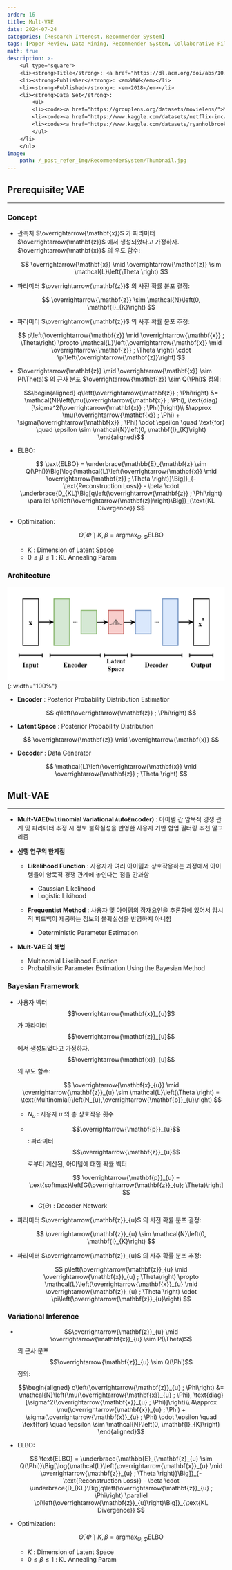 ```yaml
---
order: 16
title: Mult-VAE
date: 2024-07-24
categories: [Research Interest, Recommender System]
tags: [Paper Review, Data Mining, Recommender System, Collaborative Filtering, Deep Learning, Autoencoder, Implicit Feedback, Bayesian]
math: true
description: >-
    <ul type="square">
    <li><strong>Title</strong>: <a href="https://dl.acm.org/doi/abs/10.1145/3178876.3186150"><code>Variational Autoencoders for Collaborative Filtering</code></a></li>
    <li><strong>Publisher</strong>: <em>WWW</em></li>
    <li><strong>Published</strong>: <em>2018</em></li>
    <li><strong>Data Set</strong>:
        <ul>
        <li><code><a href="https://grouplens.org/datasets/movielens/">MovieLens</a></code></li>
        <li><code><a href="https://www.kaggle.com/datasets/netflix-inc/netflix-prize-data">Netflix Prize</a></code></li>
        <li><code><a href="https://www.kaggle.com/datasets/ryanholbrook/the-million-songs-dataset">Million Song</a></code></li>
        </ul>
    </li>
    </ul>
image:
    path: /_post_refer_img/RecommenderSystem/Thumbnail.jpg
---
```


## Prerequisite; VAE
-----

### Concept

- 관측치 $\overrightarrow{\mathbf{x}}$ 가 파라미터 $\overrightarrow{\mathbf{z}}$ 에서 생성되었다고 가정하자. $\overrightarrow{\mathbf{x}}$ 의 우도 함수:

    $$
    \overrightarrow{\mathbf{x}} \mid \overrightarrow{\mathbf{z}} \sim \mathcal{L}\left(\Theta \right)
    $$

- 파라미터 $\overrightarrow{\mathbf{z}}$ 의 사전 확률 분포 결정:

    $$
    \overrightarrow{\mathbf{z}} \sim \mathcal{N}\left(0, \mathbf{I}_{K}\right)
    $$

- 파라미터 $\overrightarrow{\mathbf{z}}$ 의 사후 확률 분포 추정:

    $$
    p\left(\overrightarrow{\mathbf{z}} \mid \overrightarrow{\mathbf{x}} ; \Theta\right) \propto \mathcal{L}\left(\overrightarrow{\mathbf{x}} \mid \overrightarrow{\mathbf{z}} ; \Theta \right) \cdot \pi\left(\overrightarrow{\mathbf{z}}\right)
    $$

- $\overrightarrow{\mathbf{z}} \mid \overrightarrow{\mathbf{x}} \sim P(\Theta)$ 의 근사 분포 $\overrightarrow{\mathbf{z}} \sim Q(\Phi)$ 정의:

    $$\begin{aligned}
    q\left(\overrightarrow{\mathbf{z}} ; \Phi\right)
    &= \mathcal{N}\left(\mu(\overrightarrow{\mathbf{x}} ; \Phi), \text{diag}[\sigma^2(\overrightarrow{\mathbf{x}} ; \Phi)]\right)\\
    &\approx \mu(\overrightarrow{\mathbf{x}} ; \Phi) + \sigma(\overrightarrow{\mathbf{x}} ; \Phi) \odot \epsilon \quad \text{for} \quad \epsilon \sim \mathcal{N}\left(0, \mathbf{I}_{K}\right)
    \end{aligned}$$

- ELBO:

    $$
    \text{ELBO}
    = \underbrace{\mathbb{E}_{\mathbf{z} \sim Q(\Phi)}\Big[\log{\mathcal{L}\left(\overrightarrow{\mathbf{x}} \mid \overrightarrow{\mathbf{z}} ; \Theta \right)}\Big]}_{-\text{Reconstruction Loss}} - \beta \cdot \underbrace{D_{KL}\Big[q\left(\overrightarrow{\mathbf{z}} ; \Phi\right) \parallel \pi\left(\overrightarrow{\mathbf{z}}\right)\Big]}_{\text{KL Divergence}}
    $$

- Optimization:

    $$
    \hat{\Theta},\hat{\Phi} \mid K, \beta
    = \text{arg}\max_{\Theta,\Phi}{\text{ELBO}}
    $$

    - $K$ : Dimension of Latent Space
    - $0 \le \beta \le 1$ : KL Annealing Param

### Architecture

![01](/_post_refer_img/RecommenderSystem/18-01.png){: width="100%"}

- **Encoder** : Posterior Probability Distribution Estimatior

    $$
    q\left(\overrightarrow{\mathbf{z}} ; \Phi\right)
    $$

- **Latent Space** : Posterior Probability Distribution

    $$
    \overrightarrow{\mathbf{z}} \mid \overrightarrow{\mathbf{x}}
    $$

- **Decoder** : Data Generator

    $$
    \mathcal{L}\left(\overrightarrow{\mathbf{x}} \mid \overrightarrow{\mathbf{z}} ; \Theta \right)
    $$

## Mult-VAE
-----

- **Mult-VAE(`Mult`inomial `V`ariational `A`uto`E`ncoder)** : 아이템 간 암묵적 경쟁 관계 및 파라미터 추정 시 정보 불확실성을 반영한 사용자 기반 협업 필터링 추천 알고리즘

- **선행 연구의 한계점**
    - **Likelihood Function** : 사용자가 여러 아이템과 상호작용하는 과정에서 아이템들이 암묵적 경쟁 관계에 놓인다는 점을 간과함
        - Gaussian Likelihood
        - Logistic Likihood

    - **Frequentist Method** : 사용자 및 아이템의 잠재요인을 추론함에 있어서 암시적 피드백이 제공하는 정보의 불확실성을 반영하지 아니함
        - Deterministic Parameter Estimation

- **Mult-VAE 의 해법**
    - Multinomial Likelihood Function
    - Probabilistic Parameter Estimation Using the Bayesian Method

### Bayesian Framework

- 사용자 벡터 $$\overrightarrow{\mathbf{x}}_{u}$$ 가 파라미터 $$\overrightarrow{\mathbf{z}}_{u}$$ 에서 생성되었다고 가정하자. $$\overrightarrow{\mathbf{x}}_{u}$$ 의 우도 함수:

    $$
    \overrightarrow{\mathbf{x}_{u}} \mid \overrightarrow{\mathbf{z}}_{u} \sim \mathcal{L}\left(\Theta \right) = \text{Multinomial}\left(N_{u},\overrightarrow{\mathbf{p}}_{u}\right)
    $$

    - $N_{u}$ : 사용자 $u$ 의 총 상호작용 횟수
    - $$\overrightarrow{\mathbf{p}}_{u}$$ : 파라미터 $$\overrightarrow{\mathbf{z}}_{u}$$ 로부터 계산된, 아이템에 대한 확률 벡터

        $$
        \overrightarrow{\mathbf{p}}_{u} = \text{softmax}\left[G(\overrightarrow{\mathbf{z}}_{u}; \Theta)\right]
        $$

        - $G(\Theta)$ : Decoder Network

- 파라미터 $\overrightarrow{\mathbf{z}}_{u}$ 의 사전 확률 분포 결정:

    $$
    \overrightarrow{\mathbf{z}}_{u} \sim \mathcal{N}\left(0, \mathbf{I}_{K}\right)
    $$

- 파라미터 $\overrightarrow{\mathbf{z}}_{u}$ 의 사후 확률 분포 추정:

    $$
    p\left(\overrightarrow{\mathbf{z}}_{u} \mid \overrightarrow{\mathbf{x}}_{u} ; \Theta\right) \propto \mathcal{L}\left(\overrightarrow{\mathbf{x}}_{u} \mid \overrightarrow{\mathbf{z}}_{u} ; \Theta \right) \cdot \pi\left(\overrightarrow{\mathbf{z}}_{u}\right)
    $$

### Variational Inference

- $$\overrightarrow{\mathbf{z}}_{u} \mid \overrightarrow{\mathbf{x}}_{u} \sim P(\Theta)$$ 의 근사 분포 $$\overrightarrow{\mathbf{z}}_{u} \sim Q(\Phi)$$ 정의:

    $$\begin{aligned}
    q\left(\overrightarrow{\mathbf{z}}_{u} ; \Phi\right)
    &= \mathcal{N}\left(\mu(\overrightarrow{\mathbf{x}}_{u} ; \Phi), \text{diag}[\sigma^2(\overrightarrow{\mathbf{x}}_{u} ; \Phi)]\right)\\
    &\approx \mu(\overrightarrow{\mathbf{x}}_{u} ; \Phi) + \sigma(\overrightarrow{\mathbf{x}}_{u} ; \Phi) \odot \epsilon \quad \text{for} \quad \epsilon \sim \mathcal{N}\left(0, \mathbf{I}_{K}\right)
    \end{aligned}$$

- ELBO:

    $$
    \text{ELBO}
    = \underbrace{\mathbb{E}_{\mathbf{z}_{u} \sim Q(\Phi)}\Big[\log{\mathcal{L}\left(\overrightarrow{\mathbf{x}}_{u} \mid \overrightarrow{\mathbf{z}}_{u} ; \Theta \right)}\Big]}_{-\text{Reconstruction Loss}} - \beta \cdot \underbrace{D_{KL}\Big[q\left(\overrightarrow{\mathbf{z}}_{u} ; \Phi\right) \parallel \pi\left(\overrightarrow{\mathbf{z}}_{u}\right)\Big]}_{\text{KL Divergence}}
    $$

- Optimization:

    $$
    \hat{\Theta},\hat{\Phi} \mid K, \beta
    = \text{arg}\max_{\Theta,\Phi}{\text{ELBO}}
    $$

    - $K$ : Dimension of Latent Space
    - $0 \le \beta \le 1$ : KL Annealing Param
